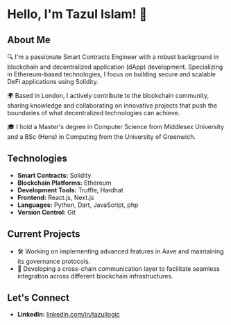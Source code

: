 # Hello, I'm Tazul Islam! 👋

## About Me
🔍 I'm a passionate Smart Contracts Engineer with a robust background in blockchain and decentralized application (dApp) development. Specializing in Ethereum-based technologies, I focus on building secure and scalable DeFi applications using Solidity.

🌍 Based in London, I actively contribute to the blockchain community, sharing knowledge and collaborating on innovative projects that push the boundaries of what decentralized technologies can achieve.

🎓 I hold a Master's degree in Computer Science from Middlesex University and a BSc (Hons) in Computing from the University of Greenwich.

## Technologies
- **Smart Contracts:** Solidity
- **Blockchain Platforms:** Ethereum
- **Development Tools:** Truffle, Hardhat
- **Frontend:** React.js, Next.js
- **Languages:** Python, Dart, JavaScript, php
- **Version Control:** Git

## Current Projects
- 🛠️ Working on implementing advanced features in Aave and maintaining its governance protocols.
- 🤖 Developing a cross-chain communication layer to facilitate seamless integration across different blockchain infrastructures.

## Let's Connect
- **LinkedIn:** [linkedin.com/in/tazullogic](https://www.linkedin.com/in/tazullogic)
